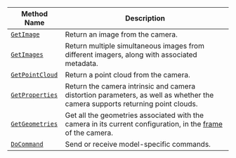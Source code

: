 <!-- prettier-ignore -->
Method Name | Description
----------- | -----------
[`GetImage`](/components/camera/#getimage) | Return an image from the camera.
[`GetImages`](/components/camera/#getimages) | Return multiple simultaneous images from different imagers, along with associated metadata.
[`GetPointCloud`](/components/camera/#getpointcloud) | Return a point cloud from the camera.
[`GetProperties`](/components/camera/#getproperties) | Return the camera intrinsic and camera distortion parameters, as well as whether the camera supports returning point clouds.
[`GetGeometries`](/components/camera/#getgeometries) | Get all the geometries associated with the camera in its current configuration, in the [frame](/services/frame-system/) of the camera.
[`DoCommand`](/components/camera/#docommand) | Send or receive model-specific commands.
